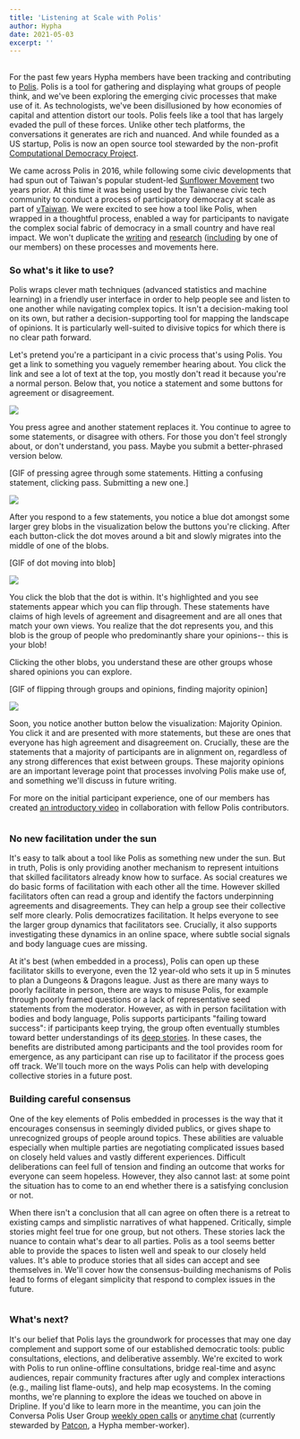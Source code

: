 ```yaml
---
title: 'Listening at Scale with Polis'
author: Hypha
date: 2021-05-03
excerpt: ''
---
```


## 

For the past few years Hypha members have been tracking and contributing to [Polis](https://pol.is/home). 
Polis is a tool for gathering and displaying what groups of people think, 
and we've been exploring the emerging civic processes that make use of it. As technologists, 
we've been disillusioned by how economies of capital and attention distort our tools. 
Polis feels like a tool that has largely evaded the pull of these forces. 
Unlike other tech platforms, the conversations it generates are rich and nuanced. 
And while founded as a US startup, Polis is now an open source tool stewarded by the non-profit [Computational Democracy Project](https://compdemocracy.org/). 

We came across Polis in 2016, while following some civic developments that had spun out of Taiwan's popular student-led [Sunflower Movement](https://4am.tw/) two years prior. 
At this time it was being used by the Taiwanese civic tech community to conduct a process of participatory democracy at scale as part of [vTaiwan](https://info.vtaiwan.tw/). 
We were excited to see how a tool like Polis, when wrapped in a thoughtful process, 
enabled a way for participants to navigate the complex social fabric of democracy in a small country and have real impact. 
We won't duplicate the [writing](https://civichall.org/civicist/vtaiwan-democracy-frontier/) and [research](https://osf.io/preprints/socarxiv/xyhft/) 
([including](https://docs.google.com/document/d/1GyjqKlSRUsHiiwZ9BnaYnPIITD1WkMblV5q-w8yaY_w/edit) by one of our members) on these processes and movements here.

### So what's it like to use?

Polis wraps clever math techniques (advanced statistics and machine learning) in a friendly user interface in order to help people see and listen to one another while navigating complex topics. 
It isn't a decision-making tool on its own, but rather a decision-supporting tool for mapping the landscape of opinions. 
It is particularly well-suited to divisive topics for which there is no clear path forward.

Let's pretend you're a participant in a civic process that's using Polis. You get a link to something you vaguely remember hearing about. 
You click the link and see a lot of text at the top, you mostly don't read it because you're a normal person. 
Below that, you notice a statement and some buttons for agreement or disagreement.

![](https://recordit.co/zRfpZa1Dyp)

You press agree and another statement replaces it. You continue to agree to some statements, or disagree with others. 
For those you don't feel strongly about, or don't understand, you pass. Maybe you submit a better-phrased version below.

[GIF of pressing agree through some statements. Hitting a confusing statement, clicking pass. Submitting a new one.]

![](https://recordit.co/lU5g41GCGP)

After you respond to a few statements, 
you notice a blue dot amongst some larger grey blobs in the visualization below the buttons you're clicking. 
After each button-click the dot moves around a bit and slowly migrates into the middle of one of the blobs.

[GIF of dot moving into blob]

![](https://recordit.co/sbsb3bhVgi)

You click the blob that the dot is within. It's highlighted and you see statements appear which you can flip through. 
These statements have claims of high levels of agreement and disagreement and are all ones that match your own views. 
You realize that the dot represents you, and this blob is the group of people who predominantly share your opinions--
this is your blob!

Clicking the other blobs, you understand these are other groups whose shared opinions you can explore.

[GIF of flipping through groups and opinions, finding majority opinion]

![](https://recordit.co/bEFA3GqmL4)

Soon, you notice another button below the visualization: Majority Opinion. 
You click it and are presented with more statements, but these are ones that everyone has high agreement and disagreement on. 
Crucially, these are the statements that a majority of participants are in alignment on, 
regardless of any strong differences that exist between groups. 
These majority opinions are an important leverage point that processes involving Polis make use of, 
and something we'll discuss in future writing.

For more on the initial participant experience, one of our members has created [an introductory video](https://www.youtube.com/playlist?list=PLSL_F7Lwul2dlI9J6-Nzz9_9Pz9AbcG2z) in collaboration with fellow Polis contributors.

![]()

### No new facilitation under the sun

It's easy to talk about a tool like Polis as something new under the sun. But in truth, 
Polis is only providing another mechanism to represent intuitions that skilled facilitators already know how to surface. 
As social creatures we do basic forms of facilitation with each other all the time. 
However skilled facilitators often can read a group and identify the factors underpinning agreements and disagreements. 
They can help a group see their collective self more clearly. Polis democratizes facilitation. 
It helps everyone to see the larger group dynamics that facilitators see. Crucially, 
it also supports investigating these dynamics in an online space, 
where subtle social signals and body language cues are missing. 

At it's best (when embedded in a process), Polis can open up these facilitator skills to everyone, 
even the 12 year-old who sets it up in 5 minutes to plan a Dungeons & Dragons league. 
Just as there are many ways to poorly facilitate in person, there are ways to misuse Polis, 
for example through poorly framed questions or a lack of representative seed statements from the moderator. 
However, as with in person facilitation with bodies and body language, Polis supports participants "failing toward success": 
if participants keep trying, the group often eventually stumbles toward better understandings of its [deep stories](https://onbeing.org/programs/arlie-hochschild-the-deep-stories-of-our-time/). 
In these cases, the benefits are distributed among participants and the tool provides room for emergence, 
as any participant can rise up to facilitator if the process goes off track. 
We'll touch more on the ways Polis can help with developing collective stories in a future post.

### Building careful consensus

One of the key elements of Polis embedded in processes is the way that it encourages consensus in seemingly divided publics, 
or gives shape to unrecognized groups of people around topics. 
These abilities are valuable especially when multiple parties are negotiating complicated issues based on closely held values and vastly different experiences. 
Difficult deliberations can feel full of tension and finding an outcome that works for everyone can seem hopeless. 
However, they also cannot last: at some point the situation has to come to an end whether there is a satisfying conclusion or not. 

When there isn't a conclusion that all can agree on often there is a retreat to existing camps and simplistic narratives of what happened. 
Critically, simple stories might feel true for one group, but not others. 
These stories lack the nuance to contain what's dear to all parties. 
Polis as a tool seems better able to provide the spaces to listen well and speak to our closely held values. 
It's able to produce stories that all sides can accept and see themselves in. 
We'll cover how the consensus-building mechanisms of Polis lead to forms of elegant simplicity that respond to complex issues in the future.

![]()

### What's next?

It's our belief that Polis lays the groundwork for processes that may one day complement and support some of our established democratic tools: 
public consultations, elections, and deliberative assembly.
We're excited to work with Polis to run online-offline consultations, bridge real-time and async audiences, 
repair community fractures after ugly and complex interactions (e.g., mailing list flame-outs), and help map ecosystems. 
In the coming months, we're planning to explore the ideas we touched on above in Dripline. 
If you'd like to learn more in the meantime, you can join the Conversa Polis User Group [weekly open calls](https://bit.ly/conversa-calls) 
or [anytime chat](https://discord.gg/wFWB8kzQpP) (currently stewarded by [Patcon](https://twitter.com/patconnolly), a Hypha member-worker).
